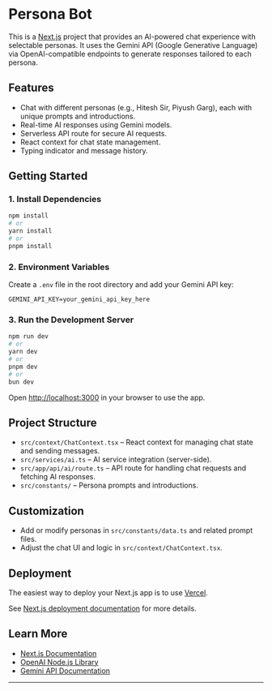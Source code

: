 # Persona Bot

This is a [Next.js](https://nextjs.org) project that provides an AI-powered chat experience with selectable personas. It uses the Gemini API (Google Generative Language) via OpenAI-compatible endpoints to generate responses tailored to each persona.

## Features

- Chat with different personas (e.g., Hitesh Sir, Piyush Garg), each with unique prompts and introductions.
- Real-time AI responses using Gemini models.
- Serverless API route for secure AI requests.
- React context for chat state management.
- Typing indicator and message history.

## Getting Started

### 1. Install Dependencies

```bash
npm install
# or
yarn install
# or
pnpm install
```

### 2. Environment Variables

Create a `.env` file in the root directory and add your Gemini API key:

```
GEMINI_API_KEY=your_gemini_api_key_here
```

### 3. Run the Development Server

```bash
npm run dev
# or
yarn dev
# or
pnpm dev
# or
bun dev
```

Open [http://localhost:3000](http://localhost:3000) in your browser to use the app.

## Project Structure

- `src/context/ChatContext.tsx` – React context for managing chat state and sending messages.
- `src/services/ai.ts` – AI service integration (server-side).
- `src/app/api/ai/route.ts` – API route for handling chat requests and fetching AI responses.
- `src/constants/` – Persona prompts and introductions.

## Customization

- Add or modify personas in `src/constants/data.ts` and related prompt files.
- Adjust the chat UI and logic in `src/context/ChatContext.tsx`.

## Deployment

The easiest way to deploy your Next.js app is to use [Vercel](https://vercel.com/new?utm_medium=default-template&filter=next.js&utm_source=create-next-app&utm_campaign=create-next-app-readme).

See [Next.js deployment documentation](https://nextjs.org/docs/app/building-your-application/deploying) for more details.

## Learn More

- [Next.js Documentation](https://nextjs.org/docs)
- [OpenAI Node.js Library](https://github.com/openai/openai-node)
- [Gemini API Documentation](https://ai.google.dev/gemini-api/docs/get-started)

---
